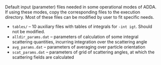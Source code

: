 Default input (parameter) files needed in some operational modes of ADDA. If using these modes, copy the corresponding files to the execution directory. Most of these files can be modified by user to fit specific needs.
* `tables/` – 10 auxiliary files with tables of integrals for `-int igt`. Should not be modified.
* `alldir_params.dat` – parameters of calculation of some integral scattering quantities, incurring integration over the scattering angle
* `avg_params.dat` – parameters of averaging over particle orientation
* `scat_params.dat` – parameters of grid of scattering angles, at which the scattering fields are calculated
